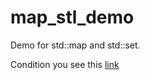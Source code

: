 # map_stl_demo
Demo for std::map and std::set.

Condition you see this [link](https://github.com/netology-code/cppl-homeworks/tree/main/07/01)
